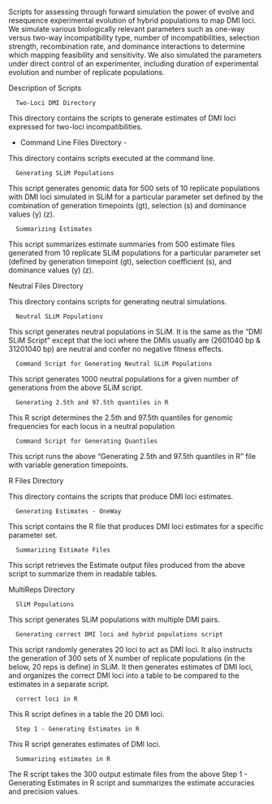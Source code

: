 Scripts for assessing through forward simulation the power of evolve and resequence experimental evolution of hybrid populations to map DMI loci. We simulate various biologically relevant parameters such as one-way versus two-way incompatibility type, number of incompatibilities, selection strength, recombination rate, and dominance interactions to determine which mapping feasibility and sensitivity. We also simulated the parameters under direct control of an experimenter, including duration of experimental evolution and number of replicate populations.

Description of Scripts

      Two-Loci DMI Directory

This directory contains the scripts to generate estimates of DMI loci expressed for two-loci      incompatibilities.

- Command Line Files Directory - 

This directory contains scripts executed at the command line.

      Generating SLiM Populations

This script generates genomic data for 500 sets of 10 replicate populations with DMI loci simulated in SLiM for a particular parameter set defined by the combination of generation timepoints (gt), selection (s) and dominance values (y) (z).

      Summarizing Estimates

This script summarizes estimate summaries from 500 estimate files generated from 10 replicate SLiM populations for a particular parameter set (defined by generation timepoint (gt), selection coefficient (s), and dominance values (y) (z).

  Neutral Files Directory

This directory contains scripts for generating neutral simulations.

      Neutral SLiM Populations

This script generates neutral populations in SLiM. It is the same as the “DMI SLiM Script” except that the loci where the DMIs usually are (2601040 bp & 31201040 bp) are neutral and confer no negative fitness effects.

      Command Script for Generating Neutral SLiM Populations

This script generates 1000 neutral populations for a given number of generations from the above SLiM script.

      Generating 2.5th and 97.5th quantiles in R

This R script determines the 2.5th and 97.5th quantiles for genomic frequencies for each locus in a neutral population 

      Command Script for Generating Quantiles

This script runs the above “Generating 2.5th and 97.5th quantiles in R” file with variable generation timepoints.

  R Files Directory

This directory contains the scripts that produce DMI loci estimates.

      Generating Estimates - OneWay

This script contains the R file that produces DMI loci estimates for a specific parameter set.

      Summarizing Estimate Files

This script retrieves the Estimate output files produced from the above script to summarize them in readable tables.

  MultiReps Directory

      SliM Populations

This script generates SLiM populations with multiple DMI pairs.

      Generating correct DMI loci and hybrid populations script

This script randomly generates 20 loci to act as DMI loci. It also instructs the generation of 300 sets of X number of replicate populations (in the below, 20 reps is define) in SLiM. It then generates estimates of DMI loci, and organizes the correct DMI loci into a table to be compared to the estimates in a separate script.

      correct loci in R

This R script defines in a table the 20 DMI loci.

      Step 1 - Generating Estimates in R

This R script generates estimates of DMI loci.

      Summarizing estimates in R

The R script takes the 300 output estimate files from the above Step 1 - Generating Estimates in R script and summarizes the estimate accuracies and precision values.
